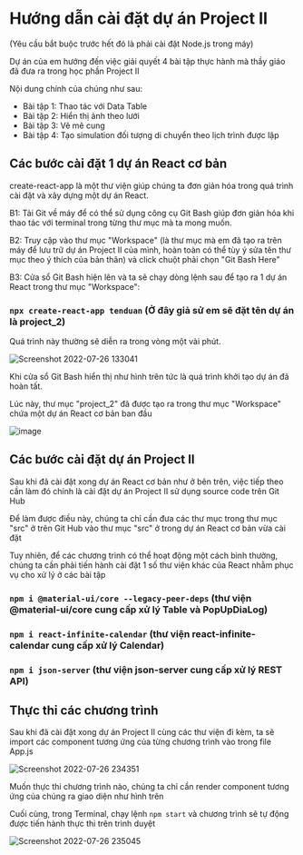 # Hướng dẫn cài đặt dự án Project II

(Yêu cầu bắt buộc trước hết đó là phải cài đặt Node.js trong máy)

Dự án của em hướng đến việc giải quyết 4 bài tập thực hành mà thầy giáo đã đưa ra trong học phần Project II

Nội dung chính của chúng như sau:

- Bài tập 1: Thao tác với Data Table
- Bài tập 2: Hiển thị ảnh theo lưới
- Bài tập 3: Vẽ mê cung
- Bài tập 4: Tạo simulation đối tượng di chuyển theo lịch trình được lập

## Các bước cài đặt 1 dự án React cơ bản

create-react-app là một thư viện giúp chúng ta đơn giản hóa trong quá trình cài đặt và xây dựng một dự án React.

B1: Tải Git về máy để có thể sử dụng công cụ Git Bash giúp đơn giản hóa khi thao tác với terminal trong từng thư mục mà ta mong muốn.

B2: Truy cập vào thư mục "Workspace" (là thư mục mà em đã tạo ra trên máy để lưu trữ dự án Project II của mình, hoàn toàn có thể tùy ý sửa tên thư mục theo ý thích của bản thân) và click chuột phải chọn "Git Bash Here"

B3: Cửa sổ Git Bash hiện lên và ta sẽ chạy dòng lệnh sau để tạo ra 1 dự án React trong thư mục "Workspace":

### `npx create-react-app tenduan` (Ở đây giả sử em sẽ đặt tên dự án là project_2)

Quá trình này thường sẽ diễn ra trong vòng một vài phút.

![Screenshot 2022-07-26 133041](https://user-images.githubusercontent.com/96682226/180938892-83983f83-1f22-4bb3-ab2d-ad11cc6f425c.png)

Khi cửa sổ Git Bash hiển thị như hình trên tức là quá trình khởi tạo dự án đã hoàn tất.

Lúc này, thư mục "project_2" đã được tạo ra trong thư mục "Workspace" chứa một dự án React cơ bản ban đầu

![image](https://user-images.githubusercontent.com/96682226/180942680-bdb44864-a7f2-4da1-a214-9852c8ebfcd3.png)

## Các bước cài đặt dự án Project II

Sau khi đã cài đặt xong dự án React cơ bản như ở bên trên, việc tiếp theo cần làm đó chính là cài đặt dự án Project II sử dụng source code trên Git Hub

Để làm được điều này, chúng ta chỉ cần đưa các thư mục trong thư mục "src" ở trên Git Hub vào thư mục "src" ở trong dự án React cơ bản vừa cài đặt

Tuy nhiên, để các chương trình có thể hoạt động một cách bình thường, chúng ta cần phải tiến hành cài đặt 1 số thư viện khác của React nhằm phục vụ cho xử lý ở các bài tập

### `npm i @material-ui/core --legacy-peer-deps` (thư viện @material-ui/core cung cấp xử lý Table và PopUpDiaLog)

### `npm i react-infinite-calendar` (thư viện react-infinite-calendar cung cấp xử lý Calendar)

### `npm i json-server` (thư viện json-server cung cấp xử lý REST API)

## Thực thi các chương trình

Sau khi đã cài đặt xong dự án Project II cùng các thư viện đi kèm, ta sẽ import các component tương ứng của từng chương trình vào trong file App.js

![Screenshot 2022-07-26 234351](https://user-images.githubusercontent.com/96682226/181063358-d0375c46-cb68-4c9a-8675-2becbf8fbcec.png)

Muốn thực thi chương trình nào, chúng ta chỉ cần render component tương ứng của chúng ra giao diện như hình trên

Cuối cùng, trong Terminal, chạy lệnh `npm start` và chương trình sẽ tự động được tiến hành thực thi trên trình duyệt 

![Screenshot 2022-07-26 235045](https://user-images.githubusercontent.com/96682226/181064665-6f21a35d-14bc-42a8-8d80-b428cdfa536a.png)
